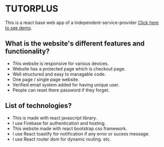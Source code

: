 # TUTORPLUS

This is a react base web app of a Independent-service-provider [Click here to see demo](https://tutorplus-5456d.web.app/).

## What is the website's different features and functionality?

- This website is responsive for various devices.
- Website has a protected page which is checkout page.
- Well structured and easy to managable code.
- One page / single page website.
- Verified email system added for having unique user.
- People can reset there password if they forget.

## List of technologies?

- This is made with react javascript library.
- I use Firebase for authentication and hosting.
- This website made with react bootstrap css framework.
- I use React toastify for notification if any error or sucess message.
- I use React router dom for dynamic routing. etc.

